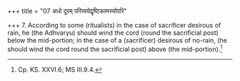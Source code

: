 +++
title = "07 अधो दूरम् परिव्ययेद्वृष्टिकामस्योपरि"

+++
7. According to some (ritualists) in the case of sacrificer desirous of rain, he (the Adhvaryu) should wind the cord (round the sacrificial post) below the mid-portion; in the case of a (sacrificer) desirous of no-rain, (he should wind the cord round the sacrificial post) above (the mid-portion).[^1]   


[^1]: Cp. KS. XXVI.6; MS III.9.4.
